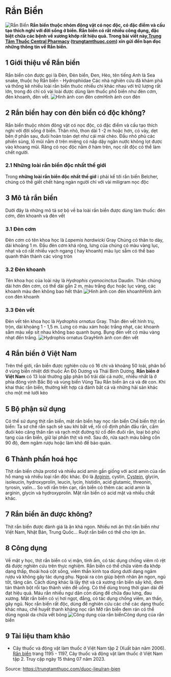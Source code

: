 # Rắn Biển

![Rắn Biển](https://trungtamthuoc.com/images/others/ran-bien-1-5841.jpg)
**Rắn biển thuộc nhóm động vật có nọc độc, có đặc điểm và cấu tạo thích nghi với đời sống ở biển. Rắn biển có rất nhiều công dụng, đặc biệt chữa các bệnh về xương khớp rất hiệu quả. Trong bài viết này,[Trung Tâm Thuốc Central Pharmacy](https://trungtamthuoc.com/ "Trung Tâm Thuốc Central Pharmacy") ([trungtamthuoc.com](https://trungtamthuoc.com/ "trungtamthuoc.com")) xin gửi đến bạn đọc những thông tin về Rắn biển.**
##  1 Giới thiệu về Rắn biển
Rắn biển còn được gọi là Đẻn, Đẻn biển, Đen, Hèo, tên tiếng Anh là Sea snake, thuộc họ Rắn biển - Hydrophiidae
Các nhà nghiên cứu đã khám phá và thống kê nhiều loài rắn biển thuôc nhiều chi khác nhau với trữ lượng rất lớn, trong đó chỉ có vài loài được dùng làm thuốc phổ biến như đẻn cơm, đẻn khoanh, đẻn vết.
![Hình ảnh con đẻn cơm](https://trungtamthuoc.com/images/item/ran-bien-4.jpg)Hình ảnh con đẻn
##  2 Rắn biển hay con đẻn biển có độc không?
Rắn biển thuộc nhóm đông vật có nọc độc, có đặc điểm và cấu tạo thích nghi với đời sống ở biển. Thân nhỏ, thon dài 1 -2 m hoặc hơn, có vảy, dẹt bên ở phần sau, đuôi hoàn toàn dẹt như cái mái chèo. Đầu nhỏ phủ các phiến sùng, lỗ mũi nằm ở trên miệng có nắp dậy ngăn nước không lọt được vào khoang mũi.
Răng có nọc độc nằm ở hàm trên, nọc rất độc có thể làm chết người. 
### 2.1 Những loài rắn biển độc nhất thế giới
Trong **những loài rắn biển độc nhất thế giớ** i phải kể tới rắn biển Belcher, chúng có thể giết chết hàng ngàn người chỉ với vài miligram nọc độc
##  3 Mô tả rắn biển
Dưới đây là những mô tả sơ bộ về ba loài rắn biển được dùng làm thuốc: đẻn cơm, đẻn khoanh và đẻn vết
### 3.1 Đẻn cơm
Đẻn cơm có tên khoa học là _Lapemis hardwicki_ Gray
Chúng có thân to dày, dài khoảng 1 m. Đầu đẻn cơm khá rộng, lưng của chúng có màu vàng lục, nhạt và có rất nhiều vạch ngang ( hay khoanh) màu lục sẫm có thể bao quanh thân thành các vòng tròn 
### 3.2 Đẻn khoanh
Tên khoa học của loài này là _Hydrophis cyanocinctus_ Daudin.
Thân chúng dài hơn đẻn cơm, có thể dài gần 2 m, màu trắng đục hoặc lục vàng, các khoanh màu đen không bao hết thân 
![Hình ảnh con đẻn khoanh](https://trungtamthuoc.com/images/item/ran-bien-3.jpg)Hình ảnh con đẻn khoanh
### 3.3 Đẻn vết
Đẻn vết tên khoa học là _Hydrophis ornatus_ Gray.
Thân đẻn vết hình trụ, tròn, dài khoảng 1 - 1,5 m. Lưng có màu xám hoặc trắng nhạt, các khoanh sẫm màu xếp sít nhau không bao quanh bụng. Bụng đẻn vết có màu vàng nhạt đến trắng. 
![Hydrophis ornatus Gray](https://trungtamthuoc.com/images/item/ran-bien-2.jpg)Hình ảnh con đẻn vết
##  4 Rắn biển ở Việt Nam
Trên thế giới, rắn biển được nghiên cứu có 16 chi và khoảng 50 loài, phân bố ở vùng biển nhiệt đới thuộc Ấn Độ Dương và Thái Bình Dương.
**Rắn biển ở Việt Nam** có 13 loài thường gặp phân bố trải dài cả nước, nhiều nhất là ở phía đông vịnh Bắc Bộ và vùng biển Vũng Tàu
Rắn biển ăn cá và đẻ con. 
Khi khai thác rắn biển, thường kết hợp cả đánh bắt cá và những hải sản khác cho một mẻ lưới kéo
##  5 Bộ phận sử dụng
Có thể sử dụng thịt rắn biển, mật rắn biển hay nọc rắn biển
Chế biến thịt rắn biển: Ta sơ chế rắn sạch sẽ sau khi bắt về, rồi cố định phần đầu rắn, cầm đuôi kéo căng thân rắn và rạch một đường từ cổ đến đuôi rắn, loại bỏ phủ tạng của rắn biển, giữ lại phần thịt và mỡ. Sau đó, rửa sạch máu bằng cồn 90 độ, đem ngâm rượu hoặc làm khô để bảo quản.
##  6 Thành phần hoá học 
Thịt rắn biển chứa protid và nhiều acid amin gần giống với acid amin của rắn hổ mang và nhiều loại rắn độc khác. Đó là [Arginin](https://trungtamthuoc.com/hoat-chat/arginine "Arginin"), cystin, [Cystein](https://trungtamthuoc.com/hoat-chat/cystein "Cystein"), glycin, isoleucin, hydroxyprolin, leucin, lycin, histidin, acid glutamic, threonin, tyrosin, valin...
So với rắn trên cạn, rắn biển có thêm các acid amin là arginin, glycin và hydroxyprolin.
Mật rắn biển có acid mật và nhiều chất khác.
##  7 Rắn biển ăn được không?
Thịt rắn biển được đánh giá là ăn khá ngon. Nhiều nơi ăn thịt rắn biển như Việt Nam, Nhật Bản, Trung Quốc... Ruột rắn biển có thể cho lợn ăn.
##  8 Công dụng
Về mặt y học, thịt rắn biển có vị mặn, tính ấm, có tác dụng chống viêm rõ rệt đã được nghiên cứu trên thực nghiệm.
Rắn biển có thể chữa viêm đa khớp dạng thấp, thoái hoá cột sống, viêm thần kinh tọa dùng dưới dạng ngâm rượu và không gây tác dụng phụ. Ngoài ra còn giúp bệnh nhân ăn ngon, ngủ tốt, tăng cân.
Cách dùng khác là lấy thịt và cả xương rắn biển sấy khô, đem tán thành bột rồi tạo thành viên để uống. Có thể dùng trong thời gian dài để đạt hiệu quả.
Máu rắn nhiều ngư dân còn dùng để chữa đau lưng, đau xương.
Mật rắn biển có vị hơi ngọt, đắng, có tác dụng chống viêm, an thần, gây ngủ. 
Nọc rắn biển rất độc, dùng để nghiên cứu các chế các dạng thuốc khác nhau, chế huyết thanh kháng nọc rắn 
Mỡ rắn biển đem rán có thể dùng ngoài da chữa vết bỏng
![Công dụng của rắn biển](https://trungtamthuoc.com/images/item/ran-bien-5.jpg)Công dụng của rắn biển
##  9 Tài liệu tham khảo
  * Cây thuốc và động vật làm thuốc ở Việt Nam tập 2 (Xuất bản năm 2006). [Rắn biển](https://trungtamthuoc.com/upload/pdf/cay-thuoc-va-dong-vat-lam-thuoc-tap-2-trungtamthuoc.com.pdf#page=1191) trang 1195 - 1197, Cây thuốc và động vật làm thuốc ở Việt Nam tập 2. Truy cập ngày 15 tháng 07 năm 2023.




Source: https://trungtamthuoc.com/duoc-lieu/ran-bien